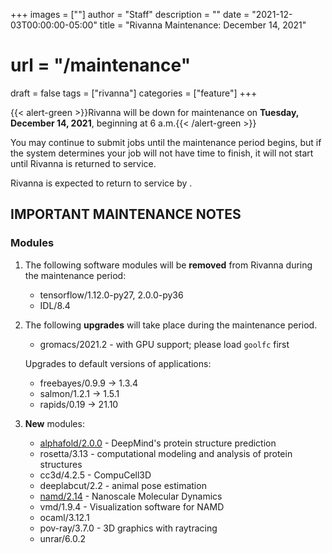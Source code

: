 +++
images = [""]
author = "Staff"
description = ""
date = "2021-12-03T00:00:00-05:00"
title = "Rivanna Maintenance: December 14, 2021"
# url = "/maintenance"
draft = false
tags = ["rivanna"]
categories = ["feature"]
+++

{{< alert-green >}}Rivanna will be down for maintenance on <strong>Tuesday, December 14, 2021</strong>, beginning at 6 a.m.{{< /alert-green >}}

You may continue to submit jobs until the maintenance period begins, but if the system determines your job will not have time to finish, it will not start until Rivanna is returned to service.

Rivanna is expected to return to service by .

## IMPORTANT MAINTENANCE NOTES

### Modules

1. The following software modules will be **removed** from Rivanna during the maintenance period:
    - tensorflow/1.12.0-py27, 2.0.0-py36
    - IDL/8.4

2. The following **upgrades** will take place during the maintenance period.
    - gromacs/2021.2 - with GPU support; please load `goolfc` first

   Upgrades to default versions of applications:
    - freebayes/0.9.9 -> 1.3.4
    - salmon/1.2.1 -> 1.5.1
    - rapids/0.19 -> 21.10

3. **New** modules:
    - [alphafold/2.0.0](/userinfo/rivanna/software/alphafold) - DeepMind's protein structure prediction
    - rosetta/3.13 - computational modeling and analysis of protein structures
    - cc3d/4.2.5 - CompuCell3D
    - deeplabcut/2.2 - animal pose estimation
    - [namd/2.14](/userinfo/rivanna/software/namd) - Nanoscale Molecular Dynamics
    - vmd/1.9.4 - Visualization software for NAMD
    - ocaml/3.12.1
    - pov-ray/3.7.0 - 3D graphics with raytracing
    - unrar/6.0.2
